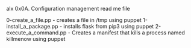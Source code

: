 alx 0x0A. Configuration management read me file

0-create_a_file.pp - creates a file in /tmp using puppet
1-install_a_package.pp -  installs flask from pip3 using puppet
2-execute_a_command.pp - Creates a manifest that kills a process named killmenow using puppet
